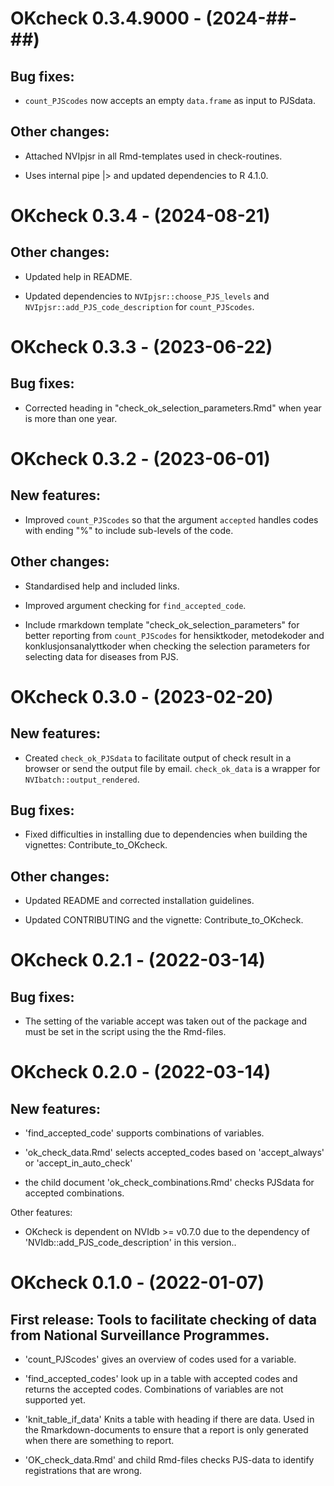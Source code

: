 # OKcheck 0.3.4.9000 - (2024-##-##)

## Bug fixes:

- `count_PJScodes` now accepts an empty `data.frame` as input to PJSdata.


## Other changes:

- Attached NVIpjsr in all Rmd-templates used in check-routines. 

- Uses internal pipe |> and updated dependencies to R 4.1.0.


# OKcheck 0.3.4 - (2024-08-21)

## Other changes:

- Updated help in README.

- Updated dependencies to `NVIpjsr::choose_PJS_levels`  and `NVIpjsr::add_PJS_code_description` for `count_PJScodes`. 


# OKcheck 0.3.3 - (2023-06-22)

## Bug fixes:

- Corrected heading in "check_ok_selection_parameters.Rmd" when year is more than one year.


# OKcheck 0.3.2 - (2023-06-01)

## New features:

- Improved `count_PJScodes` so that the argument `accepted` handles codes with ending "%" to include sub-levels of the code.


## Other changes:

- Standardised help and included links. 

- Improved argument checking for `find_accepted_code`.

- Include rmarkdown template "check_ok_selection_parameters" for better reporting from `count_PJScodes` for hensiktkoder, metodekoder and konklusjonsanalyttkoder when checking the selection parameters for selecting data for diseases from PJS.


# OKcheck 0.3.0 - (2023-02-20)


## New features:

- Created `check_ok_PJSdata` to facilitate output of check result in a browser or send the output file by email. `check_ok_data` is a wrapper for `NVIbatch::output_rendered`.


## Bug fixes:

- Fixed difficulties in installing due to dependencies when building the vignettes: Contribute_to_OKcheck.


## Other changes:

- Updated README and corrected installation guidelines.

- Updated CONTRIBUTING and the vignette: Contribute_to_OKcheck.


# OKcheck 0.2.1 - (2022-03-14)

## Bug fixes:

- The setting of the variable accept was taken out of the package and must be set in the script using the the Rmd-files.


# OKcheck 0.2.0 - (2022-03-14)

## New features:

- 'find_accepted_code' supports combinations of variables.

- 'ok_check_data.Rmd' selects accepted_codes based on 'accept_always' or 'accept_in_auto_check' 

- the child document 'ok_check_combinations.Rmd' checks PJSdata for accepted combinations.


Other features:

- OKcheck is dependent on NVIdb >= v0.7.0 due to the dependency of 'NVIdb::add_PJS_code_description' in this version..

  
# OKcheck 0.1.0 - (2022-01-07)

## First release: Tools to facilitate checking of data from National Surveillance Programmes.

- 'count_PJScodes' gives an overview of codes used for a variable.

- 'find_accepted_codes' look up in a table with accepted codes and returns the accepted codes. Combinations of variables are not supported yet.

- 'knit_table_if_data' Knits a table with heading if there are data. Used in the Rmarkdown-documents to ensure that a report is only generated when there are something to report. 

- 'OK_check_data.Rmd' and child Rmd-files checks PJS-data to identify registrations that are wrong. 
